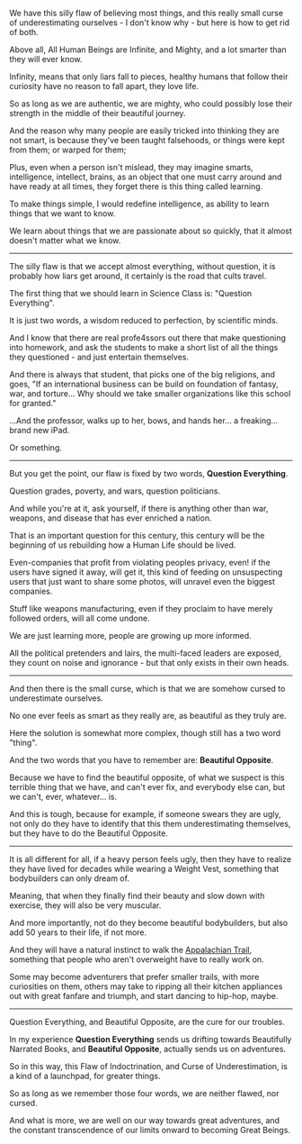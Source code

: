 We have this silly flaw of believing most things,
and this really small curse of underestimating ourselves - I don't know why - but here is how to get rid of both.

Above all, All Human Beings are Infinite, and Mighty,
and a lot smarter than they will ever know.

Infinity, means that only liars fall to pieces,
healthy humans that follow their curiosity have no reason to fall apart, they love life.

So as long as we are authentic, we are mighty,
who could possibly lose their strength in the middle of their beautiful journey.

And the reason why many people are easily tricked into thinking they are not smart,
is because they've been taught falsehoods, or things were kept from them; or warped for them;

Plus, even when a person isn't mislead, they may imagine smarts, intelligence, intellect, brains,
as an object that one must carry around and have ready at all times, they forget there is this thing called learning.

To make things simple, I would redefine intelligence,
as ability to learn things that we want to know.

We learn about things that we are passionate about so quickly,
that it almost doesn't matter what we know.

---

The silly flaw is that we accept almost everything, without question,
it is probably how liars get around, it certainly is the road that cults travel.

The first thing that we should learn in Science Class is:
"Question Everything".

It is just two words, a wisdom reduced to perfection,
by scientific minds.

And I know that there are real profe4ssors out there that make questioning into homework,
and ask the students to make a short list of all the things they questioned - and just entertain themselves.

And there is always that student, that picks one of the big religions, and goes,
"If an international business can be build on foundation of fantasy, war, and torture... Why should we take smaller organizations like this school for granted."

...And the professor, walks up to her, bows,
and hands her... a freaking... brand new iPad.

Or something.

---

But you get the point, our flaw is fixed by two words,
__Question Everything__.

Question grades, poverty, and wars,
question politicians.

And while you're at it, ask yourself,
if there is anything other than war, weapons, and disease that has ever enriched a nation.

That is an important question for this century,
this century will be the beginning of us rebuilding how a Human Life should be lived.

Even-companies that profit from violating peoples privacy, even! if the users have signed it away,
will get it, this kind of feeding on unsuspecting users that just want to share some photos, will unravel even the biggest companies.

Stuff like weapons manufacturing, even if they proclaim to have merely followed orders,
will all come undone.

We are just learning more,
people are growing up more informed.

All the political pretenders and lairs,
the multi-faced leaders are exposed, they count on noise and ignorance - but that only exists in their own heads.

---

And then there is the small curse,
which is that we are somehow cursed to underestimate ourselves.

No one ever feels as smart as they really are,
as beautiful as they truly are.

Here the solution is somewhat more complex,
though still has a two word "thing".

And the two words that you have to remember are:
__Beautiful Opposite__.

Because we have to find the beautiful opposite,
of what we suspect is this terrible thing that we have, and can't ever fix, and everybody else can, but we can't, ever, whatever... is.

And this is tough, because for example, if someone swears they are ugly,
not only do they have to identify that this them underestimating themselves, but they have to do the Beautiful Opposite.

---

It is all different for all,
if a heavy person feels ugly, then they have to realize they have lived for decades while wearing a Weight Vest, something that bodybuilders can only dream of.

Meaning, that when they finally find their beauty and slow down with exercise,
they will also be very muscular.

And more importantly, not do they become beautiful bodybuilders,
but also add 50 years to their life, if not more.

And they will have a natural instinct to walk the [Appalachian Trail](https://www.youtube.com/watch?v=hPSvdKTEZug),
something that people who aren't overweight have to really work on.

Some may become adventurers that prefer smaller trails, with more curiosities on them,
others may take to ripping all their kitchen appliances out with great fanfare and triumph, and start dancing to hip-hop, maybe.

---

Question Everything, and Beautiful Opposite,
are the cure for our troubles.

In my experience __Question Everything__ sends us drifting towards Beautifully Narrated Books,
and __Beautiful Opposite__, actually sends us on adventures.

So in this way, this Flaw of Indoctrination, and Curse of Underestimation,
is a kind of a launchpad, for greater things.

So as long as we remember those four words,
we are neither flawed, nor cursed.

And what is more, we are well on our way towards great adventures,
and the constant transcendence of our limits onward to becoming Great Beings.
